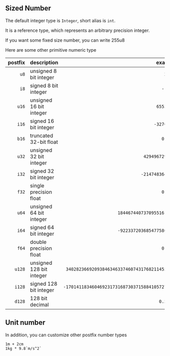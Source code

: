 

## Sized Number

The default integer type is `Integer`, short alias is `int`.

It is a reference type, which represents an arbitrary precision integer.

If you want some fixed size number, you can write 255u8

Here are some other primitive numeric type

| postfix | description              |                                        example |
|--------:|--------------------------|-----------------------------------------------:|
|    `u8` | unsigned 8 bit integer   |                                        `255u8` |
|    `i8` | signed 8 bit integer     |                                       `-127i8` |
|   `u16` | unsigned 16 bit integer  |                                     `65535u16` |
|   `i16` | signed 16 bit integer    |                                    `-32767i16` |
|   `b16` | truncated 32-bit float   |                                       `0.5f16` |
|   `u32` | unsigned 32 bit integer  |                                `4294967295u32` |
|   `i32` | signed 32 bit integer    |                               `-2147483647i32` |
|   `f32` | single precision float   |                                       `0.5f32` |
|   `u64` | unsigned 64 bit integer  |                      `18446744073709551615u64` |
|   `i64` | signed 64 bit integer    |                      `-9223372036854775807i64` |
|   `f64` | double precision float   |                                       `0.5f64` |
|  `u128` | unsigned 128 bit integer |  `340282366920938463463374607431768211455u128` |
|  `i128` | signed 128 bit integer   | `-170141183460469231731687303715884105727i128` |
|  `d128` | 128 bit decimal          |                                      `0.5d128` |

## Unit number

In addition, you can customize other postfix number types

```vk
1m + 2cm
1kg * 9.8`m/s^2`
```


